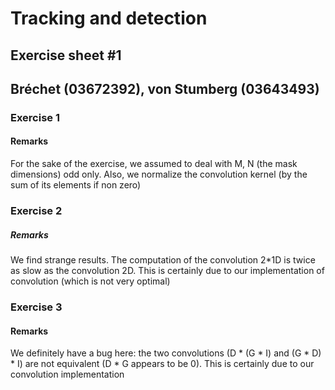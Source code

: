 Tracking and detection
=====
Exercise sheet #1
-----
Bréchet (03672392), von Stumberg (03643493)
-----
### Exercise 1
#### Remarks

For the sake of the exercise, we assumed to deal with M, N (the mask dimensions) odd only. Also, we normalize the convolution kernel (by the sum of its elements if non zero)

### Exercise 2

##### Remarks

We find strange results. The computation of the convolution 2*1D is twice as slow as the convolution 2D. This is certainly due to our implementation of convolution (which is not very optimal)

### Exercise 3

#### Remarks

We definitely have a bug here: the two convolutions (D * (G * I) and (G * D) * I) are not equivalent (D * G appears to be 0). This is certainly due to our convolution implementation
